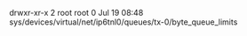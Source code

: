 drwxr-xr-x 2 root root 0 Jul 19 08:48 sys/devices/virtual/net/ip6tnl0/queues/tx-0/byte_queue_limits
